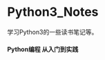 # Python3_Notes
学习Python3的一些读书笔记等。

#### <a herf="./book/python_crash_course/info/bookinfo.md">Python编程 从入门到实践</a>